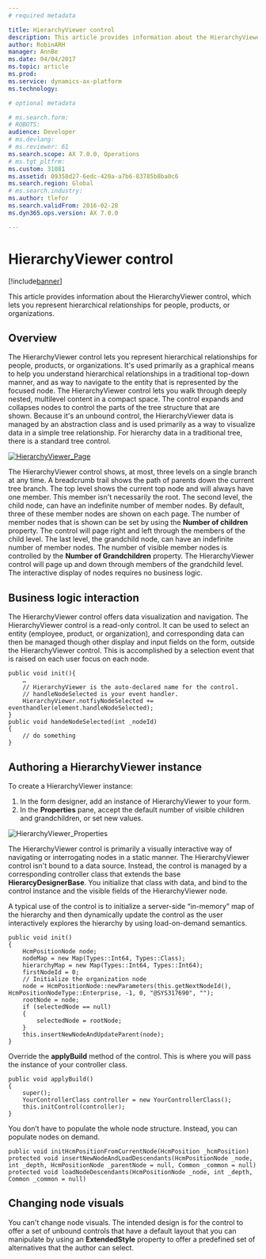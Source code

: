 ```yaml
---
# required metadata

title: HierarchyViewer control
description: This article provides information about the HierarchyViewer control, which lets you represent hierarchical relationships for people, products, or organizations.
author: RobinARH
manager: AnnBe
ms.date: 04/04/2017
ms.topic: article
ms.prod: 
ms.service: dynamics-ax-platform
ms.technology: 

# optional metadata

# ms.search.form: 
# ROBOTS: 
audience: Developer
# ms.devlang: 
# ms.reviewer: 61
ms.search.scope: AX 7.0.0, Operations
# ms.tgt_pltfrm: 
ms.custom: 31081
ms.assetid: 09358d27-6edc-420a-a7b6-83785b8ba0c6
ms.search.region: Global
# ms.search.industry: 
ms.author: tlefor
ms.search.validFrom: 2016-02-28
ms.dyn365.ops.version: AX 7.0.0

---
```


# HierarchyViewer control

[!include[banner](../includes/banner.md)]


This article provides information about the HierarchyViewer control, which lets you represent hierarchical relationships for people, products, or organizations.

Overview
--------

The HierarchyViewer control lets you represent hierarchical relationships for people, products, or organizations. It's used primarily as a graphical means to help you understand hierarchical relationships in a traditional top-down manner, and as way to navigate to the entity that is represented by the focused node. The HierarchyViewer control lets you walk through deeply nested, multilevel content in a compact space. The control expands and collapses nodes to control the parts of the tree structure that are shown. Because it's an unbound control, the HierarchyViewer data is managed by an abstraction class and is used primarily as a way to visualize data in a simple tree relationship. For hierarchy data in a traditional tree, there is a standard tree control. 

[![HierarchyViewer\_Page](./media/hierarchyviewer_page.png)](./media/hierarchyviewer_page.png) 

The HierarchyViewer control shows, at most, three levels on a single branch at any time. A breadcrumb trail shows the path of parents down the current tree branch. The top level shows the current top node and will always have one member. This member isn't necessarily the root. The second level, the child node, can have an indefinite number of member nodes. By default, three of these member nodes are shown on each page. The number of member nodes that is shown can be set by using the **Number of children** property. The control will page right and left through the members of the child level. The last level, the grandchild node, can have an indefinite number of member nodes. The number of visible member nodes is controlled by the **Number of Grandchildren** property. The HierarchyViewer control will page up and down through members of the grandchild level. The interactive display of nodes requires no business logic.

## Business logic interaction
The HierarchyViewer control offers data visualization and navigation. The HierarchyViewer control is a read-only control. It can be used to select an entity (employee, product, or organization), and corresponding data can then be managed though other display and input fields on the form, outside the HierarchyViewer control. This is accomplished by a selection event that is raised on each user focus on each node.

    public void init(){
        …    
        // HierarchyViewer is the auto-declared name for the control.
        // handleNodeSelected is your event handler.
        HierarchyViewer.notfiyNodeSelected += eventhandler(element.handleNodeSelected);
    }
    public void handeNodeSelected(int _nodeId)
    {
        // do something
    }

## Authoring a HierarchyViewer instance
To create a HierarchyViewer instance:

1.  In the form designer, add an instance of HierarchyViewer to your form.
2.  In the **Properties** pane, accept the default number of visible children and grandchildren, or set new values. 

![HierarchyViewer\_Properties](./media/hierarchyviewer_properties-256x300.png)

The HierarchyViewer control is primarily a visually interactive way of navigating or interrogating nodes in a static manner. The HierarchyViewer control isn't bound to a data source. Instead, the control is managed by a corresponding controller class that extends the base **HierarcyDesignerBase**. You initialize that class with data, and bind to the control instance and the visible fields of the HierarchyViewer node.

A typical use of the control is to initialize a server-side “in-memory” map of the hierarchy and then dynamically update the control as the user interactively explores the hierarchy by using load-on-demand semantics.

    public void init()
    {
        HcmPositionNode node;
        nodeMap = new Map(Types::Int64, Types::Class);
        hierarchyMap = new Map(Types::Int64, Types::Int64);
        firstNodeId = 0;
        // Initialize the organization node
        node = HcmPositionNode::newParameters(this.getNextNodeId(), HcmPositionNodeType::Enterprise, -1, 0, "@SYS317690", "");
        rootNode = node;
        if (selectedNode == null)
        {
            selectedNode = rootNode;
        }
        this.insertNewNodeAndUpdateParent(node);
    }

Override the **applyBuild** method of the control. This is where you will pass the instance of your controller class.

    public void applyBuild()
    {
        super();
        YourControllerClass controller = new YourControllerClass();
        this.initControl(controller);
    }

You don’t have to populate the whole node structure. Instead, you can populate nodes on demand.

    public void initHcmPositionFromCurrentNode(HcmPosition _hcmPosition)
    protected void insertNewNodeAndLoadDescendants(HcmPositionNode _node, int _depth, HcmPositionNode _parentNode = null, Common _common = null)
    protected void loadNodeDescendants(HcmPositionNode _node, int _depth, Common _common = null)

## Changing node visuals
You can't change node visuals. The intended design is for the control to offer a set of unbound controls that have a default layout that you can manipulate by using an **ExtendedStyle** property to offer a predefined set of alternatives that the author can select.



